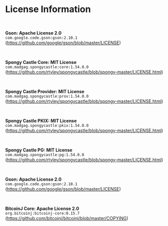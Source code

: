 # License Information

<br>

**Gson: Apache License 2.0**  
`com.google.code.gson:gson:2.10.1`  
(https://github.com/google/gson/blob/master/LICENSE)

<br>

**Spongy Castle Core: MIT License**  
`com.madgag.spongycastle:core:1.54.0.0`  
(https://github.com/rtyley/spongycastle/blob/spongy-master/LICENSE.html)

<br>

**Spongy Castle Provider: MIT License**  
`com.madgag.spongycastle:prov:1.54.0.0`  
(https://github.com/rtyley/spongycastle/blob/spongy-master/LICENSE.html)

<br>

**Spongy Castle PKIX: MIT License**  
`com.madgag.spongycastle:pkix:1.54.0.0`  
(https://github.com/rtyley/spongycastle/blob/spongy-master/LICENSE.html)

<br>

**Spongy Castle PG: MIT License**  
`com.madgag.spongycastle:pg:1.54.0.0`  
(https://github.com/rtyley/spongycastle/blob/spongy-master/LICENSE.html)

<br>

**Gson: Apache License 2.0**  
`com.google.code.gson:gson:2.10.1`  
(https://github.com/google/gson/blob/master/LICENSE)

<br>

**BitcoinJ Core: Apache License 2.0**  
`org.bitcoinj:bitcoinj-core:0.15.7`  
(https://github.com/bitcoinj/bitcoinj/blob/master/COPYING)

